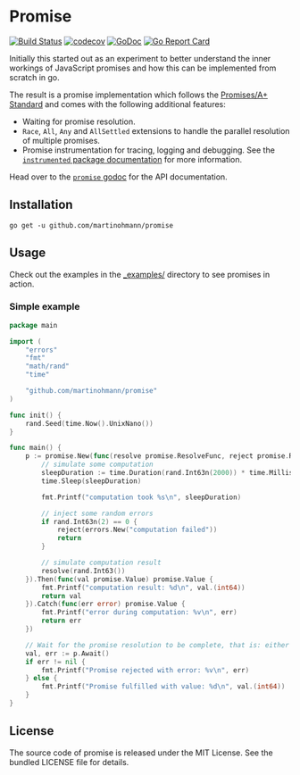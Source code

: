 Promise
=======

[![Build Status](https://travis-ci.org/martinohmann/promise.svg?branch=master)](https://travis-ci.org/martinohmann/promise)
[![codecov](https://codecov.io/gh/martinohmann/promise/branch/master/graph/badge.svg)](https://codecov.io/gh/martinohmann/promise)
[![GoDoc](https://godoc.org/github.com/martinohmann/promise?status.svg)](https://godoc.org/github.com/martinohmann/promise)
[![Go Report Card](https://goreportcard.com/badge/github.com/martinohmann/promise)](https://goreportcard.com/report/github.com/martinohmann/promise)

Initially this started out as an experiment to better understand the inner workings of
JavaScript promises and how this can be implemented from scratch in go.

The result is a promise implementation which follows the [Promises/A+
Standard](https://promisesaplus.com/) and comes with the following additional
features:

* Waiting for promise resolution.
* `Race`, `All`, `Any` and `AllSettled` extensions to handle the parallel
  resolution of multiple promises.
* Promise instrumentation for tracing, logging and debugging. See the
  [`instrumented` package
  documentation](https://godoc.org/github.com/martinohmann/promise/instrumented)
  for more information.

Head over to the [`promise`
godoc](https://godoc.org/github.com/martinohmann/promise) for the API
documentation.

Installation
------------

```
go get -u github.com/martinohmann/promise
```

Usage
-----

Check out the examples in the [_examples/](_examples/) directory to see promises in action.

### Simple example

```go
package main

import (
	"errors"
	"fmt"
	"math/rand"
	"time"

	"github.com/martinohmann/promise"
)

func init() {
	rand.Seed(time.Now().UnixNano())
}

func main() {
	p := promise.New(func(resolve promise.ResolveFunc, reject promise.RejectFunc) {
		// simulate some computation
		sleepDuration := time.Duration(rand.Int63n(2000)) * time.Millisecond
		time.Sleep(sleepDuration)

		fmt.Printf("computation took %s\n", sleepDuration)

		// inject some random errors
		if rand.Int63n(2) == 0 {
			reject(errors.New("computation failed"))
			return
		}

		// simulate computation result
		resolve(rand.Int63())
	}).Then(func(val promise.Value) promise.Value {
		fmt.Printf("computation result: %d\n", val.(int64))
		return val
	}).Catch(func(err error) promise.Value {
		fmt.Printf("error during computation: %v\n", err)
		return err
	})

	// Wait for the promise resolution to be complete, that is: either fulfillment or rejection.
	val, err := p.Await()
	if err != nil {
		fmt.Printf("Promise rejected with error: %v\n", err)
	} else {
		fmt.Printf("Promise fulfilled with value: %d\n", val.(int64))
	}
}
```

License
-------

The source code of promise is released under the MIT License. See the bundled
LICENSE file for details.
